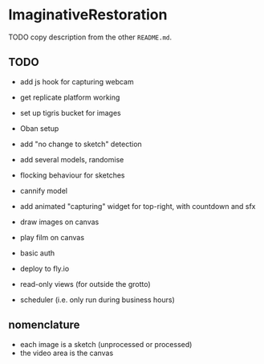 # ImaginativeRestoration

TODO copy description from the other `README.md`.

## TODO

- add js hook for capturing webcam
- get replicate platform working
- set up tigris bucket for images
- Oban setup
- add "no change to sketch" detection
- add several models, randomise
- flocking behaviour for sketches
- cannify model
- add animated "capturing" widget for top-right, with countdown and sfx
- draw images on canvas
- play film on canvas
- basic auth
- deploy to fly.io

- read-only views (for outside the grotto)
- scheduler (i.e. only run during business hours)

## nomenclature

- each image is a sketch (unprocessed or processed)
- the video area is the canvas
